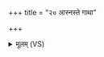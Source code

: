+++
title = "२० आस्नस्ते गाथा"

+++
<details><summary>मूलम् (VS)</summary>

आ॒स्नस्ते॒ गाथा॑ अभवन्नु॒ष्णिहा॑भ्यो॒ बलं॑ वशे।  
पा॑ज॒स्या᳡ज्जज्ञे य॒ज्ञ स्तने॑भ्यो र॒श्मय॒स्तव॑ ॥
</details>